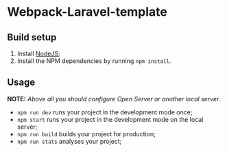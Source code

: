 # **Webpack-Laravel-template**
## Build setup
1. Install [NodeJS](https://nodejs.org/en/);
2. Install the NPM dependencies by running `npm install`.
## Usage
**NOTE:** _Above all you should configure Open Server or another local server._
* `npm run dev` runs your project in the development mode once;
* `npm start` runs your project in the development mode on the local server;
* `npm run build` builds your project for production;
* `npm run stats` analyses your project;